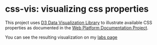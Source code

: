 css-vis: visualizing css properties
=======

This project uses  [D3 Data Visualization Library](http://d3js.org/) to illustrate available CSS properties as  documented in the [Web Platform Documentation Project](http://docs.webplatform.org/).

You can see the resulting visualization on my [labs page](http://labs.rivendellweb.net/css-vis/css-tree3.html)


